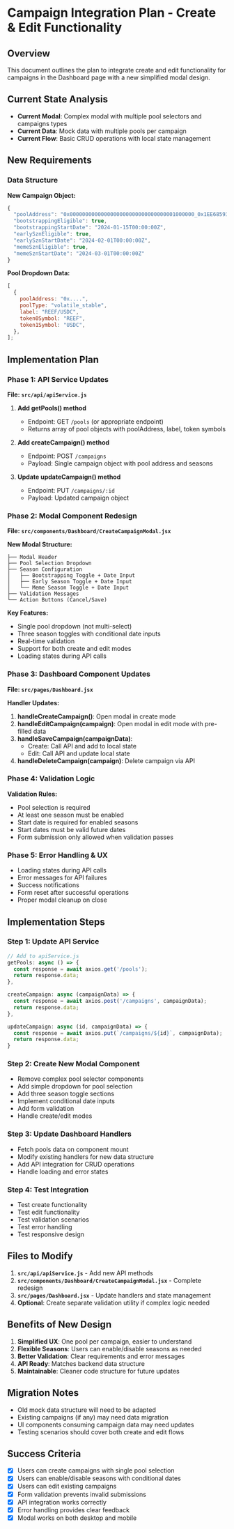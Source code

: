 # Campaign Integration Plan - Create & Edit Functionality

## Overview

This document outlines the plan to integrate create and edit functionality for campaigns in the Dashboard page with a new simplified modal design.

## Current State Analysis

- **Current Modal**: Complex modal with multiple pool selectors and campaigns types
- **Current Data**: Mock data with multiple pools per campaign
- **Current Flow**: Basic CRUD operations with local state management

## New Requirements

### Data Structure

**New Campaign Object:**

```javascript
{
  "poolAddress": "0x0000000000000000000000000000000001000000_0x1EE68593CF10a8F11EB5Aaec4019bA2533aFac04",
  "bootstrappingEligible": true,
  "bootstrappingStartDate": "2024-01-15T00:00:00Z",
  "earlySznEligible": true,
  "earlySznStartDate": "2024-02-01T00:00:00Z",
  "memeSznEligible": true,
  "memeSznStartDate": "2024-03-01T00:00:00Z"
}
```

**Pool Dropdown Data:**

```javascript
[
  {
    poolAddress: "0x....",
    poolType: "volatile_stable",
    label: "REEF/USDC",
    token0Symbol: "REEF",
    token1Symbol: "USDC",
  },
];
```

## Implementation Plan

### Phase 1: API Service Updates

**File: `src/api/apiService.js`**

1. **Add getPools() method**

   - Endpoint: GET `/pools` (or appropriate endpoint)
   - Returns array of pool objects with poolAddress, label, token symbols

2. **Add createCampaign() method**

   - Endpoint: POST `/campaigns`
   - Payload: Single campaign object with pool address and seasons

3. **Update updateCampaign() method**
   - Endpoint: PUT `/campaigns/:id`
   - Payload: Updated campaign object

### Phase 2: Modal Component Redesign

**File: `src/components/Dashboard/CreateCampaignModal.jsx`**

**New Modal Structure:**

```
├── Modal Header
├── Pool Selection Dropdown
├── Season Configuration
│   ├── Bootstrapping Toggle + Date Input
│   ├── Early Season Toggle + Date Input
│   └── Meme Season Toggle + Date Input
├── Validation Messages
└── Action Buttons (Cancel/Save)
```

**Key Features:**

- Single pool dropdown (not multi-select)
- Three season toggles with conditional date inputs
- Real-time validation
- Support for both create and edit modes
- Loading states during API calls

### Phase 3: Dashboard Component Updates

**File: `src/pages/Dashboard.jsx`**

**Handler Updates:**

1. **handleCreateCampaign()**: Open modal in create mode
2. **handleEditCampaign(campaign)**: Open modal in edit mode with pre-filled data
3. **handleSaveCampaign(campaignData)**:
   - Create: Call API and add to local state
   - Edit: Call API and update local state
4. **handleDeleteCampaign(campaign)**: Delete campaign via API

### Phase 4: Validation Logic

**Validation Rules:**

- Pool selection is required
- At least one season must be enabled
- Start date is required for enabled seasons
- Start dates must be valid future dates
- Form submission only allowed when validation passes

### Phase 5: Error Handling & UX

- Loading states during API calls
- Error messages for API failures
- Success notifications
- Form reset after successful operations
- Proper modal cleanup on close

## Implementation Steps

### Step 1: Update API Service

```javascript
// Add to apiService.js
getPools: async () => {
  const response = await axios.get('/pools');
  return response.data;
},

createCampaign: async (campaignData) => {
  const response = await axios.post('/campaigns', campaignData);
  return response.data;
},

updateCampaign: async (id, campaignData) => {
  const response = await axios.put(`/campaigns/${id}`, campaignData);
  return response.data;
}
```

### Step 2: Create New Modal Component

- Remove complex pool selector components
- Add simple dropdown for pool selection
- Add three season toggle sections
- Implement conditional date inputs
- Add form validation
- Handle create/edit modes

### Step 3: Update Dashboard Handlers

- Fetch pools data on component mount
- Modify existing handlers for new data structure
- Add API integration for CRUD operations
- Handle loading and error states

### Step 4: Test Integration

- Test create functionality
- Test edit functionality
- Test validation scenarios
- Test error handling
- Test responsive design

## Files to Modify

1. **`src/api/apiService.js`** - Add new API methods
2. **`src/components/Dashboard/CreateCampaignModal.jsx`** - Complete redesign
3. **`src/pages/Dashboard.jsx`** - Update handlers and state management
4. **Optional**: Create separate validation utility if complex logic needed

## Benefits of New Design

1. **Simplified UX**: One pool per campaign, easier to understand
2. **Flexible Seasons**: Users can enable/disable seasons as needed
3. **Better Validation**: Clear requirements and error messages
4. **API Ready**: Matches backend data structure
5. **Maintainable**: Cleaner code structure for future updates

## Migration Notes

- Old mock data structure will need to be adapted
- Existing campaigns (if any) may need data migration
- UI components consuming campaign data may need updates
- Testing scenarios should cover both create and edit flows

## Success Criteria

- [x] Users can create campaigns with single pool selection
- [x] Users can enable/disable seasons with conditional dates
- [x] Users can edit existing campaigns
- [x] Form validation prevents invalid submissions
- [x] API integration works correctly
- [x] Error handling provides clear feedback
- [x] Modal works on both desktop and mobile
